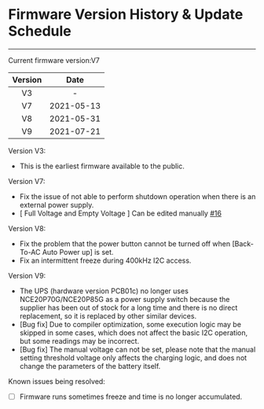  # Firmware Version History & Update Schedule

------
Current firmware version:V7

| Version | Date |
| :--------:   | :-----:  |
| V3 | - |
| V7 | 2021-05-13 |
| V8 | 2021-05-31 |
| V9 | 2021-07-21 |

Version V3:

 - This is the earliest firmware available to the public.

Version V7:

 - Fix the issue of not able to perform shutdown operation when there is an external power supply.
 - [ Full Voltage and Empty Voltage ] Can be edited manually [#16][1]

Version V8:

 - Fix the problem that the power button cannot be turned off when [Back-To-AC Auto Power up] is set.
 - Fix an intermittent freeze during 400kHz I2C access.

Version V9:

 - The UPS (hardware version PCB01c) no longer uses NCE20P70G/NCE20P85G as a power supply switch because the supplier has been out of stock for a long time and there is no direct replacement, so it is replaced by other similar devices.
 - [Bug fix] Due to compiler optimization, some execution logic may be skipped in some cases, which does not affect the basic I2C operation, but some readings may be incorrect.
 - [Bug fix] The manual voltage can not be set, please note that the manual setting threshold voltage only affects the charging logic, and does not change the parameters of the battery itself.

Known issues being resolved:

- [ ] Firmware runs sometimes freeze and time is no longer accumulated.
 


  [1]: https://github.com/geeekpi/upsplus/issues/16 "Issue #16"

